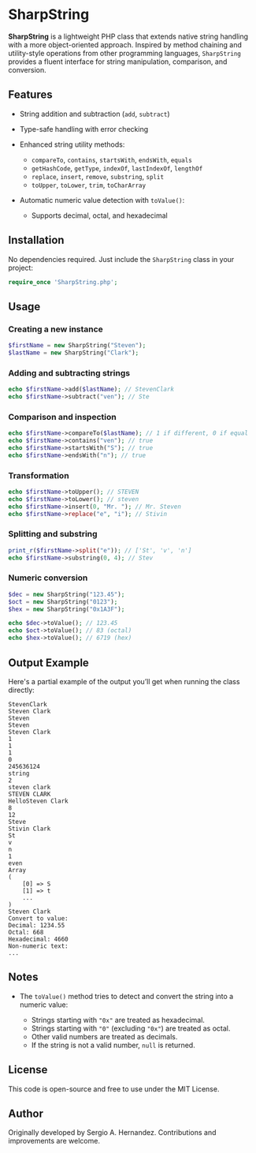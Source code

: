 # SharpString

**SharpString** is a lightweight PHP class that extends native string handling with a more object-oriented approach. Inspired by method chaining and utility-style operations from other programming languages, `SharpString` provides a fluent interface for string manipulation, comparison, and conversion.

## Features

* String addition and subtraction (`add`, `subtract`)
* Type-safe handling with error checking
* Enhanced string utility methods:

  * `compareTo`, `contains`, `startsWith`, `endsWith`, `equals`
  * `getHashCode`, `getType`, `indexOf`, `lastIndexOf`, `lengthOf`
  * `replace`, `insert`, `remove`, `substring`, `split`
  * `toUpper`, `toLower`, `trim`, `toCharArray`
* Automatic numeric value detection with `toValue()`:

  * Supports decimal, octal, and hexadecimal

## Installation

No dependencies required. Just include the `SharpString` class in your project:

```php
require_once 'SharpString.php';
```

## Usage

### Creating a new instance

```php
$firstName = new SharpString("Steven");
$lastName = new SharpString("Clark");
```

### Adding and subtracting strings

```php
echo $firstName->add($lastName); // StevenClark
echo $firstName->subtract("ven"); // Ste
```

### Comparison and inspection

```php
echo $firstName->compareTo($lastName); // 1 if different, 0 if equal
echo $firstName->contains("ven"); // true
echo $firstName->startsWith("S"); // true
echo $firstName->endsWith("n"); // true
```

### Transformation

```php
echo $firstName->toUpper(); // STEVEN
echo $firstName->toLower(); // steven
echo $firstName->insert(0, "Mr. "); // Mr. Steven
echo $firstName->replace("e", "i"); // Stivin
```

### Splitting and substring

```php
print_r($firstName->split("e")); // ['St', 'v', 'n']
echo $firstName->substring(0, 4); // Stev
```

### Numeric conversion

```php
$dec = new SharpString("123.45");
$oct = new SharpString("0123");
$hex = new SharpString("0x1A3F");

echo $dec->toValue(); // 123.45
echo $oct->toValue(); // 83 (octal)
echo $hex->toValue(); // 6719 (hex)
```

## Output Example

Here's a partial example of the output you’ll get when running the class directly:

```
StevenClark
Steven Clark
Steven
Steven 
Steven Clark
1
1
1
0
245636124
string
2
steven clark
STEVEN CLARK
HelloSteven Clark
8
12
Steve
Stivin Clark
St
v
n
1
even 
Array
(
    [0] => S
    [1] => t
    ...
)
Steven Clark
Convert to value:
Decimal: 1234.55
Octal: 668
Hexadecimal: 4660
Non-numeric text: 
...
```

## Notes

* The `toValue()` method tries to detect and convert the string into a numeric value:

  * Strings starting with `"0x"` are treated as hexadecimal.
  * Strings starting with `"0"` (excluding `"0x"`) are treated as octal.
  * Other valid numbers are treated as decimals.
  * If the string is not a valid number, `null` is returned.

## License

This code is open-source and free to use under the MIT License.

## Author

Originally developed by Sergio A. Hernandez. Contributions and improvements are welcome.
